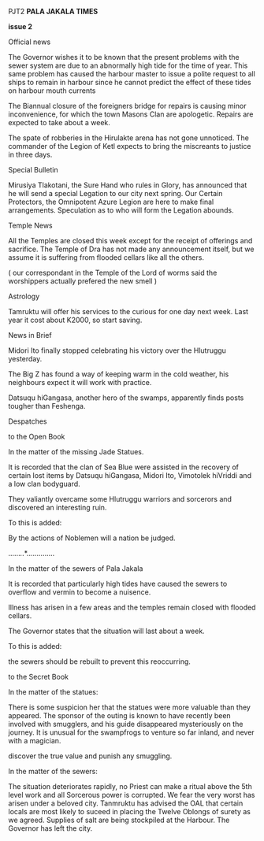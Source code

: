 PJT2
**PALA JAKALA TIMES**

**issue 2**

Official news

The Governor wishes it to be known that the present problems with the sewer system are due to an abnormally high tide for the time of year. This same problem has caused the harbour master to issue a polite request to all ships to remain in harbour since he cannot predict the effect of these tides on harbour mouth currents

The Biannual closure of the foreigners bridge for repairs is causing minor inconvenience, for which the town Masons Clan are apologetic. Repairs are expected to take about a week.

The spate of robberies in the Hirulakte arena has not gone unnoticed. The commander of the Legion of Ketl expects to bring the miscreants to justice in three days.

Special Bulletin

Mirusiya Tlakotani, the Sure Hand who rules in Glory, has announced that he will send a special Legation to our city next spring. Our Certain Protectors, the Omnipotent Azure Legion are here to make final arrangements. Speculation as to who will form the Legation abounds.

Temple News

All the Temples are closed this week except for the receipt of offerings and sacrifice. The Temple of Dra has not made any announcement itself, but we assume it is suffering from flooded cellars like all the others.

( our correspondant in the Temple of the Lord of worms said the worshippers actually prefered the new smell )

Astrology

Tamruktu will offer his services to the curious for one day next week. Last year it cost about K2000, so start saving.

News in Brief

Midori Ito finally stopped celebrating his victory over the Hlutruggu yesterday.

The Big Z has found a way of keeping warm in the cold weather, his neighbours expect it will work with practice.

Datsuqu hiGangasa, another hero of the swamps, apparently finds posts tougher than Feshenga.

Despatches

to the Open Book

In the matter of the missing Jade Statues.

It is recorded that the clan of Sea Blue were assisted in the recovery of certain lost items by Datsuqu hiGangasa, Midori Ito, Vimotolek hiVriddi and a low clan bodyguard.

They valiantly overcame some Hlutruggu warriors and sorcerors and discovered an interesting ruin.

To this is added:

By the actions of Noblemen will a nation be judged.

......*.*.*..............

In the matter of the sewers of Pala Jakala

It is recorded that particularly high tides have caused the sewers to overflow and vermin to become a nuisence.

Illness has arisen in a few areas and the temples remain closed with flooded cellars.

The Governor states that the situation will last about a week.

To this is added:

the sewers should be rebuilt to prevent this reoccurring.

to the Secret Book

In the matter of the statues:

There is some suspicion her that the statues were more valuable than they appeared. The sponsor of the outing is known to have recently been involved with smugglers, and his guide disappeared mysteriously on the journey. It is unusual for the swampfrogs to venture so far inland, and never with a magician.

discover the true value and punish any smuggling.

In the matter of the sewers:

The situation deteriorates rapidly, no Priest can make a ritual above the 5th level work and all Sorcerous power is corrupted. We fear the very worst has arisen under a beloved city. Tanmruktu has advised the OAL that certain locals are most likely to suceed in placing the Twelve Oblongs of surety as we agreed. Supplies of salt are being stockpiled at the Harbour. The Governor has left the city.